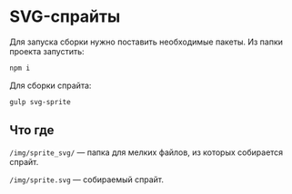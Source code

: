 # SVG-спрайты

Для запуска сборки нужно поставить необходимые пакеты. Из папки проекта запустить:

```bash
npm i
```

Для сборки спрайта:

```bash
gulp svg-sprite
```



## Что где

`/img/sprite_svg/` —  папка для мелких файлов, из которых собирается спрайт.

`/img/sprite.svg` — собираемый спрайт.


